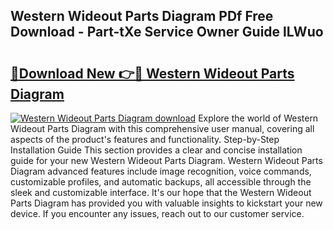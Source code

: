 ## Western Wideout Parts Diagram PDf Free Download - Part-tXe Service Owner Guide lLWuo

# <h2><a href="http://dflk0dz.blite.top/?on=Western+Wideout+Parts+Diagram">🔗Download New 👉🔴 Western Wideout Parts Diagram</a></h2>

[![Western Wideout Parts Diagram download](https://i.imgur.com/lujVjoI.png)](http://dflk0dz.blite.top/?on=Western+Wideout+Parts+Diagram)
Explore the world of Western Wideout Parts Diagram with this comprehensive user manual, covering all aspects of the product's features and functionality. Step-by-Step Installation Guide This section provides a clear and concise installation guide for your new Western Wideout Parts Diagram. Western Wideout Parts Diagram advanced features include image recognition, voice commands, customizable profiles, and automatic backups, all accessible through the sleek and customizable interface. It's our hope that the Western Wideout Parts Diagram has provided you with valuable insights to kickstart your new device. If you encounter any issues, reach out to our customer service.
